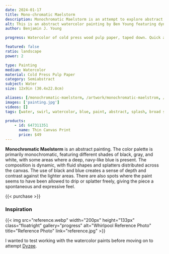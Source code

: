 ```yaml
---
date: 2024-01-17
title: Mono-chromatic Maelstorm
description: Monochromatic Maelstorm is an attempt to explore abstract watercolor painting. But the abstraction is subjectively representative of a water swirl.
alt: This is an abstract watercolor painting by Ben Young featuring dynamic blue and black brushstrokes, with splatters and washes creating a sense of movement and swirl.
author: Benjamin J. Young

progress: Watercolor of cold press wood pulp paper, taped down. Quick and easy. Two or three stages of layers and steps. I believe it only took two days, if that.

featured: false
ratio: landscape
power: 2

type: Painting
medium: Watercolor
material: Cold Press Pulp Paper
category: Semiabstract
subject: Water
size: 12x9in (30.4x22.8cm)

aliases: [/monochromatic-maelstorm, /artwork/monochromatic-maelstrom, /artwork/mono-chromatic-maelstorm]
images: ['painting.jpg']
videos: []
tags: [water, swirl, watercolor, blue, paint, abstract, splash, broad stokes, neutral tone]

products:
    - id: 647311351
      name: Thin Canvas Print
      price: $49
---
```


**Monochromatic Maelstorm** is an abstract painting. The color palette is primarily monochromatic, featuring different shades of black, gray, and white, with some areas where a deep, navy-like blue is present. The composition is dynamic, with fluid shapes and splatters distributed across the canvas. The use of black and blue creates a sense of depth and contrast against the lighter areas. There are also spots where the paint seems to have been allowed to drip or splatter freely, giving the piece a spontaneous and expressive feel.

{{< purchase >}}

### Inspiration ###

{{< img src="reference.webp" width="200px" height="133px" class="floatright" gallery="progress" alt="Whirlpool Reference Photo" title="Reference Photo" link="reference.jpg" >}}

I wanted to test working with the watercolor paints before moving on to attempt [Dyzee](/artwork/dyzee).
